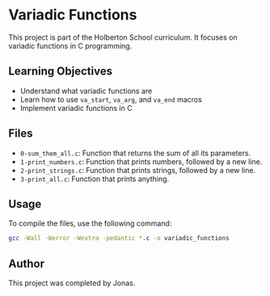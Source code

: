 # Variadic Functions

This project is part of the Holberton School curriculum. It focuses on variadic functions in C programming.

## Learning Objectives

- Understand what variadic functions are
- Learn how to use `va_start`, `va_arg`, and `va_end` macros
- Implement variadic functions in C

## Files

- `0-sum_them_all.c`: Function that returns the sum of all its parameters.
- `1-print_numbers.c`: Function that prints numbers, followed by a new line.
- `2-print_strings.c`: Function that prints strings, followed by a new line.
- `3-print_all.c`: Function that prints anything.

## Usage

To compile the files, use the following command:

```sh
gcc -Wall -Werror -Wextra -pedantic *.c -o variadic_functions
```

## Author

This project was completed by Jonas.
